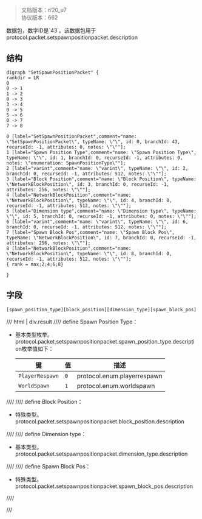 # <!-- md:samp SetSpawnPositionPacket -->

> 文档版本：r/20_u7<br/>协议版本：662

<!-- md:samp SetSpawnPositionPacket -->数据包，数字ID是`43`。该数据包用于protocol.packet.setspawnpositionpacket.description

## 结构

```viz
digraph "SetSpawnPositionPacket" {
rankdir = LR
0
0 -> 1
1 -> 2
0 -> 3
3 -> 4
0 -> 5
5 -> 6
0 -> 7
7 -> 8

0 [label="SetSpawnPositionPacket",comment="name: \"SetSpawnPositionPacket\", typeName: \"\", id: 0, branchId: 43, recurseId: -1, attributes: 0, notes: \"\""];
1 [label="Spawn Position Type",comment="name: \"Spawn Position Type\", typeName: \"\", id: 1, branchId: 0, recurseId: -1, attributes: 0, notes: \"enumeration: SpawnPositionType\""];
2 [label="varint",comment="name: \"varint\", typeName: \"\", id: 2, branchId: 0, recurseId: -1, attributes: 512, notes: \"\""];
3 [label="Block Position",comment="name: \"Block Position\", typeName: \"NetworkBlockPosition\", id: 3, branchId: 0, recurseId: -1, attributes: 256, notes: \"\""];
4 [label="NetworkBlockPosition",comment="name: \"NetworkBlockPosition\", typeName: \"\", id: 4, branchId: 0, recurseId: -1, attributes: 512, notes: \"\""];
5 [label="Dimension type",comment="name: \"Dimension type\", typeName: \"\", id: 5, branchId: 0, recurseId: -1, attributes: 0, notes: \"\""];
6 [label="varint",comment="name: \"varint\", typeName: \"\", id: 6, branchId: 0, recurseId: -1, attributes: 512, notes: \"\""];
7 [label="Spawn Block Pos",comment="name: \"Spawn Block Pos\", typeName: \"NetworkBlockPosition\", id: 7, branchId: 0, recurseId: -1, attributes: 256, notes: \"\""];
8 [label="NetworkBlockPosition",comment="name: \"NetworkBlockPosition\", typeName: \"\", id: 8, branchId: 0, recurseId: -1, attributes: 512, notes: \"\""];
{ rank = max;2;4;6;8}

}

```

## 字段

```title='SetSpawnPositionPacket'
[spawn_position_type][block_position][dimension_type][spawn_block_pos]
```

/// html | div.result
//// define
Spawn Position Type：<!-- md:samp varint -->

- 基本类型枚举。protocol.packet.setspawnpositionpacket.spawn_position_type.description枚举值如下：

  |键|值|描述|
  |---|---|---|
  |`PlayerRespawn`|`0`|protocol.enum.playerrespawn|
  |`WorldSpawn`|`1`|protocol.enum.worldspawn|



////
//// define
Block Position：[<!-- md:samp NetworkBlockPosition -->](../types/networkblockposition.md)

- 特殊类型。protocol.packet.setspawnpositionpacket.block_position.description


////
//// define
Dimension type：<!-- md:samp varint -->

- 基本类型。protocol.packet.setspawnpositionpacket.dimension_type.description


////
//// define
Spawn Block Pos：[<!-- md:samp NetworkBlockPosition -->](../types/networkblockposition.md)

- 特殊类型。protocol.packet.setspawnpositionpacket.spawn_block_pos.description


////

///

